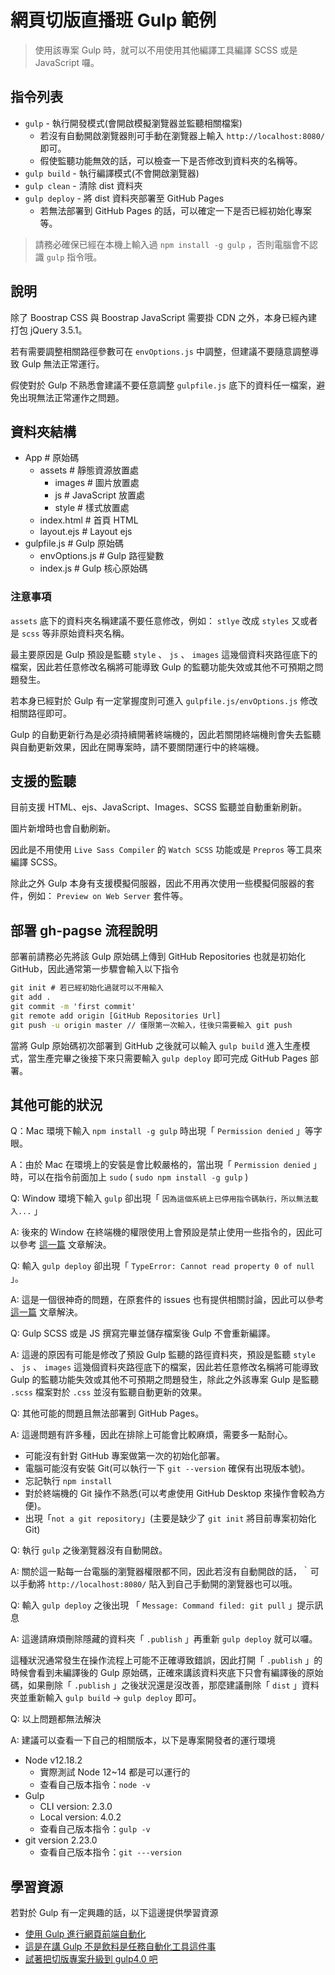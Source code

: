 # 網頁切版直播班 Gulp 範例

> 使用該專案 Gulp 時，就可以不用使用其他編譯工具編譯 SCSS 或是 JavaScript 囉。

## 指令列表

* `gulp` - 執行開發模式(會開啟模擬瀏覽器並監聽相關檔案)
  + 若沒有自動開啟瀏覽器則可手動在瀏覽器上輸入 `http://localhost:8080/` 即可。
  + 假使監聽功能無效的話，可以檢查一下是否修改到資料夾的名稱等。
* `gulp build` - 執行編譯模式(不會開啟瀏覽器)
* `gulp clean` - 清除 dist 資料夾
* `gulp deploy` - 將 dist 資料夾部署至 GitHub Pages
  + 若無法部署到 GitHub Pages 的話，可以確定一下是否已經初始化專案等。

> 請務必確保已經在本機上輸入過 `npm install -g gulp` ，否則電腦會不認識 `gulp` 指令哦。

## 說明

除了 Boostrap CSS 與 Boostrap JavaScript 需要掛 CDN 之外，本身已經內建打包 jQuery 3.5.1。

若有需要調整相關路徑參數可在 `envOptions.js` 中調整，但建議不要隨意調整導致 Gulp 無法正常運行。

假使對於 Gulp 不熟悉會建議不要任意調整 `gulpfile.js` 底下的資料任一檔案，避免出現無法正常運作之問題。

## 資料夾結構

* App # 原始碼
  + assets # 靜態資源放置處
    - images # 圖片放置處
    - js # JavaScript 放置處
    - style # 樣式放置處
  + index.html # 首頁 HTML
  + layout.ejs # Layout ejs
* gulpfile.js # Gulp 原始碼
  + envOptions.js # Gulp 路徑變數
  + index.js # Gulp 核心原始碼

### 注意事項

`assets` 底下的資料夾名稱建議不要任意修改，例如： `stlye` 改成 `styles` 又或者是 `scss` 等非原始資料夾名稱。

最主要原因是 Gulp 預設是監聽 `style` 、 `js` 、 `images` 這幾個資料夾路徑底下的檔案，因此若任意修改名稱將可能導致 Gulp 的監聽功能失效或其他不可預期之問題發生。

若本身已經對於 Gulp 有一定掌握度則可進入 `gulpfile.js/envOptions.js` 修改相關路徑即可。

Gulp 的自動更新行為是必須持續開著終端機的，因此若關閉終端機則會失去監聽與自動更新效果，因此在開專案時，請不要關閉運行中的終端機。

## 支援的監聽

目前支援 HTML、ejs、JavaScript、Images、SCSS 監聽並自動重新刷新。

圖片新增時也會自動刷新。

因此是不用使用 `Live Sass Compiler` 的 `Watch SCSS` 功能或是 `Prepros` 等工具來編譯 SCSS。

除此之外 Gulp 本身有支援模擬伺服器，因此不用再次使用一些模擬伺服器的套件，例如： `Preview on Web Server` 套件等。

## 部署 gh-pagse 流程說明

部署前請務必先將該 Gulp 原始碼上傳到 GitHub Repositories 也就是初始化 GitHub，因此通常第一步驟會輸入以下指令

```cmd
git init # 若已經初始化過就可以不用輸入
git add .
git commit -m 'first commit'
git remote add origin [GitHub Repositories Url]
git push -u origin master // 僅限第一次輸入，往後只需要輸入 git push
```

當將 Gulp 原始碼初次部署到 GitHub 之後就可以輸入 `gulp build` 進入生產模式，當生產完畢之後接下來只需要輸入 `gulp deploy` 即可完成 GitHub Pages 部署。

## 其他可能的狀況

Q：Mac 環境下輸入 `npm install -g gulp` 時出現「 `Permission denied` 」等字眼。

A：由於 Mac 在環境上的安裝是會比較嚴格的，當出現「 `Permission denied` 」時，可以在指令前面加上 `sudo` ( `sudo npm install -g gulp` )

Q: Window 環境下輸入 `gulp` 卻出現「 `因為這個系統上已停用指令碼執行，所以無法載入...` 」

A: 後來的 Window 在終端機的權限使用上會預設是禁止使用一些指令的，因此可以參考 [這一篇](https://hsiangfeng.github.io/other/20200510/1067127387/) 文章解決。

Q: 輸入 `gulp deploy` 卻出現「 `TypeError: Cannot read property 0 of null` 」。

A: 這是一個很神奇的問題，在原套件的 issues 也有提供相關討論，因此可以參考 [這一篇](https://hsiangfeng.github.io/gulp/20191220/1507807439/) 文章解決。

Q: Gulp SCSS 或是 JS 撰寫完畢並儲存檔案後 Gulp 不會重新編譯。

A: 這邊的原因有可能是修改了預設 Gulp 監聽的路徑資料夾，預設是監聽 `style` 、 `js` 、 `images` 這幾個資料夾路徑底下的檔案，因此若任意修改名稱將可能導致 Gulp 的監聽功能失效或其他不可預期之問題發生，除此之外該專案 Gulp 是監聽 `.scss` 檔案對於 `.css` 並沒有監聽自動更新的效果。

Q: 其他可能的問題且無法部署到 GitHub Pages。

A: 這邊問題有許多種，因此在排除上可能會比較麻煩，需要多一點耐心。

* 可能沒有針對 GitHub 專案做第一次的初始化部署。
* 電腦可能沒有安裝 Git(可以執行一下 `git --version` 確保有出現版本號)。
* 忘記執行 `npm install`
* 對於終端機的 Git 操作不熟悉(可以考慮使用 GitHub Desktop 來操作會較為方便)。
* 出現「`not a git repository`」(主要是缺少了 `git init` 將目前專案初始化 Git)

Q: 執行 `gulp` 之後瀏覽器沒有自動開啟。

A: 關於這一點每一台電腦的瀏覽器權限都不同，因此若沒有自動開啟的話，｀可以手動將 `http://localhost:8080/` 貼入到自己手動開的瀏覽器也可以哦。

Q: 輸入 `gulp deploy` 之後出現 「 `Message: Command filed: git pull` 」提示訊息

A: 這邊請麻煩刪除隱藏的資料夾「 `.publish` 」再重新 `gulp deploy` 就可以囉。

這種狀況通常發生在操作流程上可能不正確導致錯誤，因此打開「 `.publish` 」的時候會看到未編譯後的 Gulp 原始碼，正確來講該資料夾底下只會有編譯後的原始碼，如果刪除「 `.publish` 」之後狀況還是沒改善，那麼建議刪除「 `dist` 」資料夾並重新輸入 `gulp build` → `gulp deploy` 即可。

Q: 以上問題都無法解決

A: 建議可以查看一下自己的相關版本，以下是專案開發者的運行環境

* Node v12.18.2
  + 實際測試 Node 12~14 都是可以運行的
  + 查看自己版本指令：`node -v`
* Gulp
  + CLI version: 2.3.0
  + Local version: 4.0.2
  + 查看自己版本指令：`gulp -v`
* git version 2.23.0
  + 查看自己版本指令：`git ---version`

## 學習資源

若對於 Gulp 有一定興趣的話，以下這邊提供學習資源

* [使用 Gulp 進行網頁前端自動化](https://courses.hexschool.com/p/gulp)
* [這是在講 Gulp 不是飲料是任務自動化工具這件事](https://hsiangfeng.github.io/tags/%E9%80%99%E6%98%AF%E5%9C%A8%E8%AC%9B-Gulp-%E4%B8%8D%E6%98%AF%E9%A3%B2%E6%96%99%E6%98%AF%E4%BB%BB%E5%8B%99%E8%87%AA%E5%8B%95%E5%8C%96%E5%B7%A5%E5%85%B7%E9%80%99%E4%BB%B6%E4%BA%8B/page/2/)
* [試著把切版專案升級到 gulp4.0 吧](https://ithelp.ithome.com.tw/users/20104132/ironman/2921)
